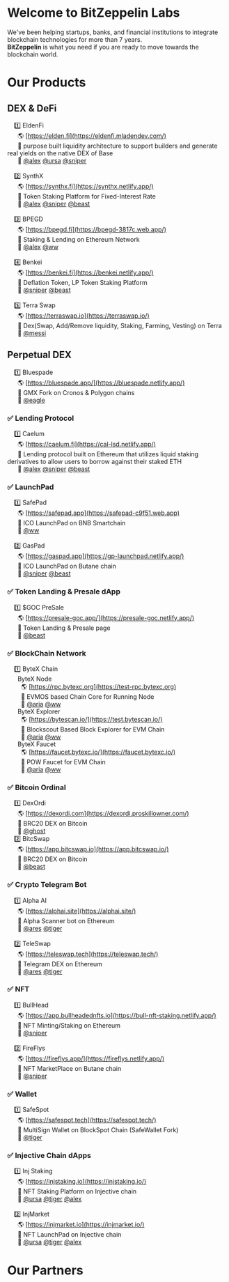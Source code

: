 # Welcome to BitZeppelin Labs

We've been helping startups, banks, and financial institutions to integrate blockchain technologies for more than 7 years. <br />
**BitZeppelin** is what you need if you are ready to move towards the blockchain world. <br />

# Our Products
## DEX & DeFi
&nbsp; &nbsp; 1️⃣  EldenFi <br />
&nbsp; &nbsp; &nbsp; 🌎 [https://elden.fi](https://eldenfi.mladendev.com/) <br />
&nbsp; &nbsp; &nbsp; 📌 purpose built liquidity architecture to support builders and generate real yields on the native DEX of Base <br />
&nbsp; &nbsp; &nbsp; 👥 [@alex](https://t.me/whaler0x) [@ursa](https://t.me/mladendev) [@sniper](https://t.me/zxapolloeth)<br />
<br />
&nbsp; &nbsp; 2️⃣  SynthX <br />
&nbsp; &nbsp; &nbsp; 🌎 [https://synthx.fi](https://synthx.netlify.app/) <br />
&nbsp; &nbsp; &nbsp; 📌 Token Staking Platform for Fixed-Interest Rate <br />
&nbsp; &nbsp; &nbsp; 👥 [@alex](https://t.me/whaler0x) [@sniper](https://t.me/zxapolloeth) [@beast](https://t.me/crypto0405)<br />
<br />
&nbsp; &nbsp; 3️⃣  BPEGD <br />
&nbsp; &nbsp; &nbsp; 🌎 [https://bpegd.fi](https://bpegd-3817c.web.app/) <br />
&nbsp; &nbsp; &nbsp; 📌 Staking & Lending on Ethereum Network <br />
&nbsp; &nbsp; &nbsp; 👥 [@alex](https://t.me/whaler0x) [@ww](https://t.me/ktman114)<br />
<br />
&nbsp; &nbsp; 4️⃣  Benkei <br />
&nbsp; &nbsp; &nbsp; 🌎 [https://benkei.fi](https://benkei.netlify.app/) <br />
&nbsp; &nbsp; &nbsp; 📌 Deflation Token, LP Token Staking Platform <br />
&nbsp; &nbsp; &nbsp; 👥 [@sniper](https://t.me/zxapolloeth) [@beast](https://t.me/crypto0405)<br />
<br />
&nbsp; &nbsp; 5️⃣  Terra Swap <br />
&nbsp; &nbsp; &nbsp; 🌎 [https://terraswap.io](https://terraswap.io/) <br />
&nbsp; &nbsp; &nbsp; 📌 Dex(Swap, Add/Remove liquidity, Staking, Farming, Vesting) on Terra <br />
&nbsp; &nbsp; &nbsp; 👥 [@messi](https://t.me/@legendblockchain)<br />

## Perpetual DEX
&nbsp; &nbsp; 1️⃣  Bluespade <br />
&nbsp; &nbsp; &nbsp; 🌎 [https://bluespade.app/](https://bluespade.netlify.app/) <br />
&nbsp; &nbsp; &nbsp; 📌 GMX Fork on Cronos & Polygon chains <br />
&nbsp; &nbsp; &nbsp; 👥 [@eagle](https://t.me/cryptofieldking) <br />

### ✅ Lending Protocol
&nbsp; &nbsp; 1️⃣  Caelum  <br />
&nbsp; &nbsp; &nbsp; 🌎 [https://caelum.fi](https://cal-lsd.netlify.app/) <br />
&nbsp; &nbsp; &nbsp; 📌 Lending protocol built on Ethereum that utilizes liquid staking derivatives to allow users to borrow against their staked ETH <br />
&nbsp; &nbsp; &nbsp; 👥 [@alex](https://t.me/whaler0x) [@sniper](https://t.me/zxapolloeth) [@beast](https://t.me/crypto0405)<br />

### ✅ LaunchPad
&nbsp; &nbsp; 1️⃣  SafePad <br />
&nbsp; &nbsp; &nbsp; 🌎 [https://safepad.app](https://safepad-c9f51.web.app) <br />
&nbsp; &nbsp; &nbsp; 📌 ICO LaunchPad on BNB Smartchain <br />
&nbsp; &nbsp; &nbsp; 👥 [@ww](https://t.me/ktman114) <br />
<br />
&nbsp; &nbsp; 2️⃣  GasPad <br />
&nbsp; &nbsp; &nbsp; 🌎 [https://gaspad.app](https://gp-launchpad.netlify.app/) <br />
&nbsp; &nbsp; &nbsp; 📌 ICO LaunchPad on Butane chain <br />
&nbsp; &nbsp; &nbsp; 👥 [@sniper](https://t.me/zxapolloeth) [@beast](https://t.me/crypto0405)<br />

### ✅ Token Landing & Presale dApp
&nbsp; &nbsp; 1️⃣  $GOC PreSale <br />
&nbsp; &nbsp; &nbsp; 🌎 [https://presale-goc.app/](https://presale-goc.netlify.app/) <br />
&nbsp; &nbsp; &nbsp; 📌 Token Landing & Presale page <br />
&nbsp; &nbsp; &nbsp; 👥 [@beast](https://t.me/crypto0405)<br />

### ✅ BlockChain Network
&nbsp; &nbsp; 1️⃣  ByteX Chain <br />
&nbsp; &nbsp; &nbsp; ByteX Node <br />
&nbsp; &nbsp; &nbsp; &nbsp; 🌎 [https://rpc.bytexc.org](https://test-rpc.bytexc.org) <br />
&nbsp; &nbsp; &nbsp; &nbsp; 📌 EVMOS based Chain Core for Running Node <br />
&nbsp; &nbsp; &nbsp; &nbsp; 👥 [@aria](https://t.me/DreamWorksDev) [@ww](https://t.me/ktman114)<br />
&nbsp; &nbsp; &nbsp; ByteX Explorer <br />
&nbsp; &nbsp; &nbsp; &nbsp; 🌎 [https://bytescan.io/](https://test.bytescan.io/) <br />
&nbsp; &nbsp; &nbsp; &nbsp; 📌 Blockscout Based Block Explorer for EVM Chain <br />
&nbsp; &nbsp; &nbsp; &nbsp; 👥 [@aria](https://t.me/DreamWorksDev) [@ww](https://t.me/ktman114)<br />
&nbsp; &nbsp; &nbsp; ByteX Faucet <br />
&nbsp; &nbsp; &nbsp; &nbsp; 🌎 [https://faucet.bytexc.io/](https://faucet.bytexc.io/) <br />
&nbsp; &nbsp; &nbsp; &nbsp; 📌 POW Faucet for EVM Chain <br />
&nbsp; &nbsp; &nbsp; &nbsp; 👥 [@aria](https://t.me/DreamWorksDev) [@ww](https://t.me/ktman114)<br />

### ✅ Bitcoin Ordinal
&nbsp; &nbsp; 1️⃣  DexOrdi <br />
&nbsp; &nbsp; &nbsp; 🌎 [https://dexordi.com](https://dexordi.proskillowner.com/) <br />
&nbsp; &nbsp; &nbsp; 📌 BRC20 DEX on Bitcoin <br />
&nbsp; &nbsp; &nbsp; 👥 [@ghost](https://t.me/proskillowner)
<br />
&nbsp; &nbsp; 2️⃣  BitcSwap <br />
&nbsp; &nbsp; &nbsp; 🌎 [https://app.bitcswap.io](https://app.bitcswap.io/) <br />
&nbsp; &nbsp; &nbsp; 📌 BRC20 DEX on Bitcoin <br />
&nbsp; &nbsp; &nbsp; 👥 [@beast](https://t.me/crypto0405) <br />

### ✅ Crypto Telegram Bot
&nbsp; &nbsp; 1️⃣  Alpha AI  <br />
&nbsp; &nbsp; &nbsp; 🌎 [https://alphai.site](https://alphai.site/) <br />
&nbsp; &nbsp; &nbsp; 📌 Alpha Scanner bot on Ethereum <br />
&nbsp; &nbsp; &nbsp; 👥 [@ares](https://t.me/Sparkleye) [@tiger](https://t.me/DraganManager) <br />
<br />
&nbsp; &nbsp; 2️⃣  TeleSwap <br />
&nbsp; &nbsp; &nbsp; 🌎 [https://teleswap.tech](https://teleswap.tech/) <br />
&nbsp; &nbsp; &nbsp; 📌 Telegram DEX on Ethereum <br />
&nbsp; &nbsp; &nbsp; 👥 [@ares](https://t.me/Sparkleye) [@tiger](https://t.me/DraganManager) <br />

### ✅ NFT
&nbsp; &nbsp; 1️⃣  BullHead <br />
&nbsp; &nbsp; &nbsp; 🌎 [https://app.bullheadednfts.io](https://bull-nft-staking.netlify.app/) <br />
&nbsp; &nbsp; &nbsp; 📌 NFT Minting/Staking on Ethereum <br />
&nbsp; &nbsp; &nbsp; 👥 [@sniper](https://t.me/zxapolloeth) <br />
<br />
&nbsp; &nbsp; 2️⃣  FireFlys <br />
&nbsp; &nbsp; &nbsp; 🌎 [https://fireflys.app/](https://fireflys.netlify.app/) <br />
&nbsp; &nbsp; &nbsp; 📌 NFT MarketPlace on Butane chain <br />
&nbsp; &nbsp; &nbsp; 👥 [@sniper](https://t.me/zxapolloeth) <br />

### ✅ Wallet
&nbsp; &nbsp; 1️⃣  SafeSpot <br />
&nbsp; &nbsp; &nbsp; 🌎 [https://safespot.tech](https://safespot.tech/) <br />
&nbsp; &nbsp; &nbsp; 📌 MultiSign Wallet on BlockSpot Chain (SafeWallet Fork) <br />
&nbsp; &nbsp; &nbsp; 👥 [@tiger](https://t.me/DraganManager) <br />

### ✅ Injective Chain dApps
&nbsp; &nbsp; 1️⃣  Inj Staking <br />
&nbsp; &nbsp; &nbsp; 🌎 [https://injstaking.io](https://injstaking.io/) <br />
&nbsp; &nbsp; &nbsp; 📌 NFT Staking Platform on Injective chain<br />
&nbsp; &nbsp; &nbsp; 👥 [@ursa](https://t.me/mladendev) [@tiger](https://t.me/DraganManager) [@alex](https://t.me/whaler0x) <br />
<br />
&nbsp; &nbsp; 2️⃣  InjMarket <br />
&nbsp; &nbsp; &nbsp; 🌎 [https://injmarket.io](https://injmarket.io/) <br />
&nbsp; &nbsp; &nbsp; 📌 NFT LaunchPad on Injective chain<br />
&nbsp; &nbsp; &nbsp; 👥 [@ursa](https://t.me/mladendev) [@tiger](https://t.me/DraganManager) [@alex](https://t.me/whaler0x) <br />

# Our Partners

